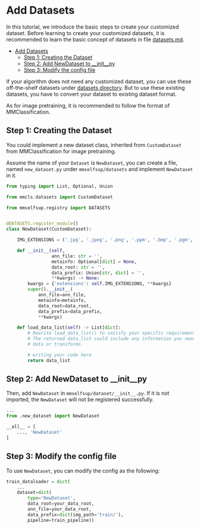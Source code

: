 # Add Datasets

In this tutorial, we introduce the basic steps to create your customized dataset. Before learning to create your customized datasets, it is recommended to learn the basic concept of datasets in file [datasets.md](datasets.md).

- [Add Datasets](#add-datasets)
  - [Step 1: Creating the Dataset](#step-1-creating-the-dataset)
  - [Step 2: Add NewDataset to \_\_init\_\_py](#step-2-add-newdataset-to-__init__py)
  - [Step 3: Modify the config file](#step-3-modify-the-config-file)

If your algorithm does not need any customized dataset, you can use these off-the-shelf datasets under [datasets directory](https://github.com/open-mmlab/mmselfsup/tree/dev-1.x/mmselfsup/datasets). But to use these existing datasets, you have to convert your dataset to existing dataset format.

As for image pretraining, it is recommended to follow the format of MMClassification.

## Step 1: Creating the Dataset

You could implement a new dataset class, inherited from `CustomDataset` from MMClassification for image pretraining.

Assume the name of your `Dataset` is `NewDataset`, you can create a file, named `new_dataset.py` under `mmselfsup/datasets` and implement `NewDataset` in it.

```python
from typing import List, Optional, Union

from mmcls.datasets import CustomDataset

from mmselfsup.registry import DATASETS


@DATASETS.register_module()
class NewDataset(CustomDataset):

    IMG_EXTENSIONS = ('.jpg', '.jpeg', '.png', '.ppm', '.bmp', '.pgm', '.tif')

    def __init__(self,
                 ann_file: str = '',
                 metainfo: Optional[dict] = None,
                 data_root: str = '',
                 data_prefix: Union[str, dict] = '',
                 **kwargs) -> None:
        kwargs = {'extensions': self.IMG_EXTENSIONS, **kwargs}
        super().__init__(
            ann_file=ann_file,
            metainfo=metainfo,
            data_root=data_root,
            data_prefix=data_prefix,
            **kwargs)

    def load_data_list(self) -> List[dict]:
        # Rewrite load_data_list() to satisfy your specific requirement.
        # The returned data_list could include any information you need from
        # data or transforms.

        # writing your code here
        return data_list

```

## Step 2: Add NewDataset to \_\_init\_\_py

Then, add `NewDataset` in `mmselfsup/dataset/__init__.py`. If it is not imported, the `NewDataset` will not be registered successfully.

```python
...
from .new_dataset import NewDataset

__all__ = [
    ..., 'NewDataset'
]
```

## Step 3: Modify the config file

To use `NewDataset`, you can modify the config as the following:

```python
train_dataloader = dict(
    ...
    dataset=dict(
        type='NewDataset',
        data_root=your_data_root,
        ann_file=your_data_root,
        data_prefix=dict(img_path='train/'),
        pipeline=train_pipeline))
```
